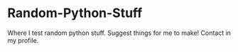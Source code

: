 # Random-Python-Stuff
Where I test random python stuff. 
Suggest things for me to make! Contact in my profile.
